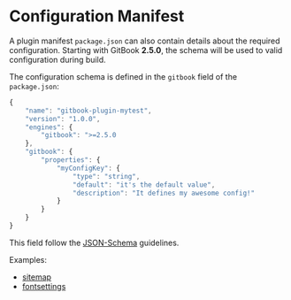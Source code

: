 # Configuration Manifest

A plugin manifest `package.json` can also contain details about the required configuration.
Starting with GitBook **2.5.0**, the schema will be used to valid configuration during build.

The configuration schema is defined in the `gitbook` field of the `package.json`:

```js
{
    "name": "gitbook-plugin-mytest",
    "version": "1.0.0",
    "engines": {
        "gitbook": ">=2.5.0
    },
    "gitbook": {
        "properties": {
            "myConfigKey": {
                "type": "string",
                "default": "it's the default value",
                "description": "It defines my awesome config!"
            }
        }
    }
}
```

This field follow the [JSON-Schema](http://json-schema.org) guidelines.

Examples:

- [sitemap](https://github.com/GitbookIO/plugin-sitemap/blob/master/package.json)
- [fontsettings](https://github.com/GitbookIO/plugin-fontsettings/blob/master/package.json)



